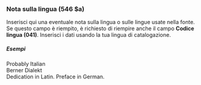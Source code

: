 ### Nota sulla lingua (546 $a)

Inserisci qui una eventuale nota sulla lingua o sulle lingue usate nella fonte. Se questo campo è riempito, è richiesto di riempire anche il campo **Codice lingua (041)**. Inserisci i dati usando la tua lingua di catalogazione. 

##### Esempi

Probably Italian  
Berner Dialekt  
Dedication in Latin. Preface in German.